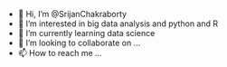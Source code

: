 - 👋 Hi, I’m @SrijanChakraborty
- 👀 I’m interested in big data analysis and python and R
- 🌱 I’m currently learning data science
- 💞️ I’m looking to collaborate on ...
- 📫 How to reach me ...

<!---
SrijanChakraborty/SrijanChakraborty is a ✨ special ✨ repository because its `README.md` (this file) appears on your GitHub profile.
You can click the Preview link to take a look at your changes.
--->
